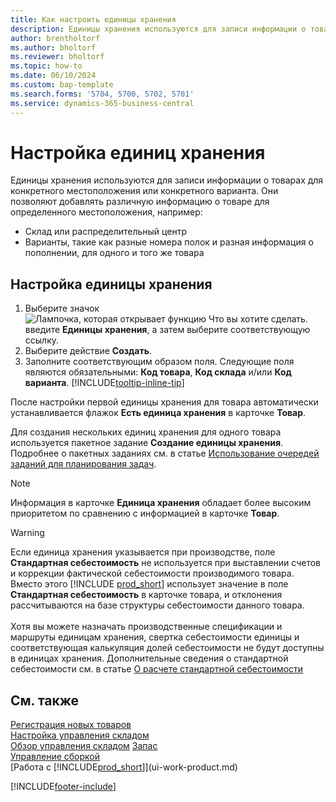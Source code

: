 ```yaml
---
title: Как настроить единицы хранения
description: Единицы хранения используются для записи информации о товарах для конкретного местоположения или конкретного варианта.
author: brentholtorf
ms.author: bholtorf
ms.reviewer: bholtorf
ms.topic: how-to
ms.date: 06/10/2024
ms.custom: bap-template
ms.search.forms: '5704, 5700, 5702, 5701'
ms.service: dynamics-365-business-central
---
```


# <a name="set-up-stock-keeping-units"></a>Настройка единиц хранения

Единицы хранения используются для записи информации о товарах для конкретного местоположения или конкретного варианта. Они позволяют добавлять различную информацию о товаре для определенного местоположения, например:

* Склад или распределительный центр
* Варианты, такие как разные номера полок и разная информация о пополнении, для одного и того же товара  

## <a name="to-set-up-a-sku"></a>Настройка единицы хранения

1. Выберите значок ![Лампочка, которая открывает функцию Что вы хотите сделать.](media/ui-search/search_small.png "Что вы хотите сделать") введите **Единицы хранения**, а затем выберите соответствующую ссылку.  
2. Выберите действие **Создать**.  
3. Заполните соответствующим образом поля. Следующие поля являются обязательными: **Код товара**, **Код склада** и/или **Код варианта**. [!INCLUDE[tooltip-inline-tip](includes/tooltip-inline-tip_md.md)]  

После настройки первой единицы хранения для товара автоматически устанавливается флажок **Есть единица хранения** в карточке **Товар**.  

Для создания нескольких единиц хранения для одного товара используется пакетное задание **Создание единицы хранения**. Подробнее о пакетных заданиях см. в статье [Использование очередей заданий для планирования задач](admin-job-queues-schedule-tasks.md).  

> [!NOTE]  
> Информация в карточке **Единица хранения** обладает более высоким приоритетом по сравнению с информацией в карточке **Товар**.

> [!Warning]
> Если единица хранения указывается при производстве, поле **Стандартная себестоимость** не используется при выставлении счетов и коррекции фактической себестоимости производимого товара. Вместо этого [!INCLUDE [prod_short](includes/prod_short.md)] использует значение в поле **Стандартная себестоимость** в карточке товара, и отклонения рассчитываются на базе структуры себестоимости данного товара.<br><br>
> Хотя вы можете назначать производственные спецификации и маршруты единицам хранения, свертка себестоимости единицы и соответствующая калькуляция долей себестоимости не будут доступны в единицах хранения. Дополнительные сведения о стандартной себестоимости см. в статье [О расчете стандартной себестоимости](finance-about-calculating-standard-cost.md)

## <a name="see-also"></a>См. также

[Регистрация новых товаров](inventory-how-register-new-items.md)  
[Настройка управления складом](warehouse-setup-warehouse.md)  
[Обзор управления складом](design-details-warehouse-management.md)
[Запас](inventory-manage-inventory.md)  
[Управление сборкой](assembly-assemble-items.md)    
[Работа с [!INCLUDE[prod_short](includes/prod_short.md)]](ui-work-product.md)  

[!INCLUDE[footer-include](includes/footer-banner.md)]
